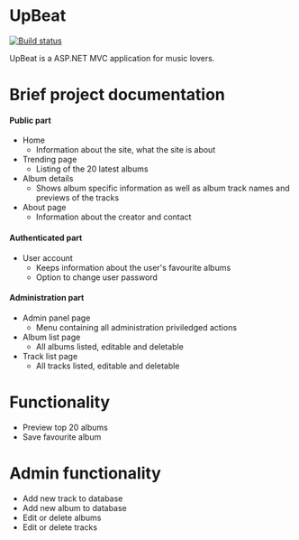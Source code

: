# UpBeat

[![Build status](https://ci.appveyor.com/api/projects/status/dad7auna24n08km2?svg=true)](https://ci.appveyor.com/project/MitkoStoikov/upbeat)

UpBeat is a ASP.NET MVC application for music lovers.

# Brief project documentation
#### Public part
  - Home
    - Information about the site, what the site is about
  - Trending page
    - Listing of the 20 latest albums
  - Album details
    - Shows album specific information as well as album track names and previews of the tracks
  - About page
    - Information about the creator and contact
#### Authenticated part
 - User account
    - Keeps information about the user's favourite albums
    - Option to change user password
#### Administration part
- Admin panel page
   - Menu containing all administration priviledged actions
- Album list page
   - All albums listed, editable and deletable
- Track list page
   - All tracks listed, editable and deletable
# Functionality
 - Preview top 20 albums
 - Save favourite album
# Admin functionality
 - Add new track to database
 - Add new album to database
 - Edit or delete albums
 - Edit or delete tracks
